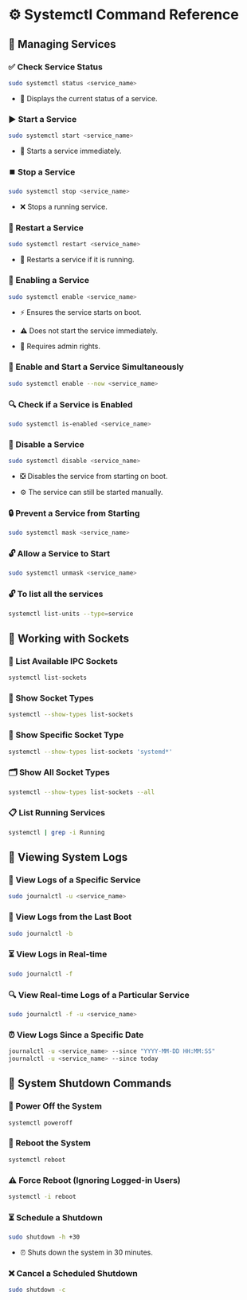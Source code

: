 # ⚙️ Systemctl Command Reference

## 🔧 Managing Services

### ✅ Check Service Status

```bash
sudo systemctl status <service_name>
```

- 📌 Displays the current status of a service.
    

### ▶️ Start a Service

```bash
sudo systemctl start <service_name>
```

- 🚀 Starts a service immediately.
    

### ⏹️ Stop a Service

```bash
sudo systemctl stop <service_name>
```

- ❌ Stops a running service.
    

### 🔄 Restart a Service

```bash
sudo systemctl restart <service_name>
```

- 🔁 Restarts a service if it is running.
    

### 🔗 Enabling a Service

```bash
sudo systemctl enable <service_name>
```

- ⚡ Ensures the service starts on boot.
    
- ⚠️ Does not start the service immediately.
    
- 🔑 Requires admin rights.
    

### 🚀 Enable and Start a Service Simultaneously

```bash
sudo systemctl enable --now <service_name>
```

### 🔍 Check if a Service is Enabled

```bash
sudo systemctl is-enabled <service_name>
```

### 🚫 Disable a Service

```bash
sudo systemctl disable <service_name>
```

- ❎ Disables the service from starting on boot.
    
- ⚙️ The service can still be started manually.
    

### 🔒 Prevent a Service from Starting

```bash
sudo systemctl mask <service_name>
```

### 🔓 Allow a Service to Start

```bash
sudo systemctl unmask <service_name>
```

### 🔓 To list all the services

```bash
systemctl list-units --type=service
```

## 🔌 Working with Sockets

### 📡 List Available IPC Sockets

```bash
systemctl list-sockets
```

### 🔎 Show Socket Types

```bash
systemctl --show-types list-sockets
```

### 🎯 Show Specific Socket Type

```bash
systemctl --show-types list-sockets 'systemd*'
```

### 🗂️ Show All Socket Types

```bash
systemctl --show-types list-sockets --all
```

### 📋 List Running Services

```bash
systemctl | grep -i Running
```

## 📜 Viewing System Logs

### 📝 View Logs of a Specific Service

```bash
sudo journalctl -u <service_name>
```

### 🔄 View Logs from the Last Boot

```bash
sudo journalctl -b
```

### ⏳ View Logs in Real-time

```bash
sudo journalctl -f
```

### 🔍 View Real-time Logs of a Particular Service

```bash
sudo journalctl -f -u <service_name>
```

### ⏰ View Logs Since a Specific Date

```bash
journalctl -u <service_name> --since "YYYY-MM-DD HH:MM:SS"
journalctl -u <service_name> --since today
```

## 🛑 System Shutdown Commands

### 🔌 Power Off the System

```bash
systemctl poweroff
```

### 🔄 Reboot the System

```bash
systemctl reboot
```

### ⚠️ Force Reboot (Ignoring Logged-in Users)

```bash
systemctl -i reboot
```

### ⏳ Schedule a Shutdown

```bash
sudo shutdown -h +30
```

- ⏰ Shuts down the system in 30 minutes.
    

### ❌ Cancel a Scheduled Shutdown

```bash
sudo shutdown -c
```